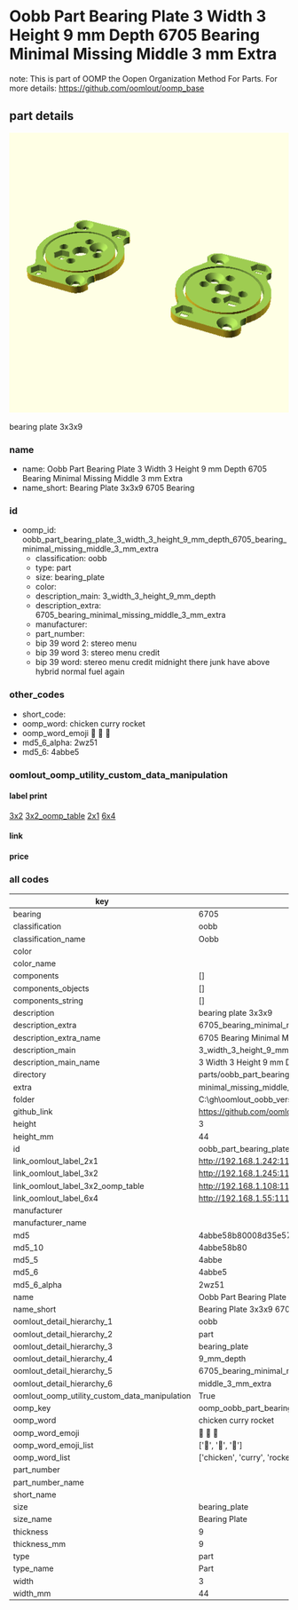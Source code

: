 # Oobb Part Bearing Plate 3 Width 3 Height 9 mm Depth 6705 Bearing Minimal Missing Middle 3 mm Extra  

note: This is part of OOMP the Oopen Organization Method For Parts. For more details: https://github.com/oomlout/oomp_base

##  part details
  

[![](3dpr.png)](3dpr.png)

bearing plate 3x3x9



### name
* name: Oobb Part Bearing Plate 3 Width 3 Height 9 mm Depth 6705 Bearing Minimal Missing Middle 3 mm Extra
* name_short: Bearing Plate 3x3x9 6705 Bearing
### id
* oomp_id: oobb_part_bearing_plate_3_width_3_height_9_mm_depth_6705_bearing_minimal_missing_middle_3_mm_extra
  * classification: oobb
  * type: part
  * size: bearing_plate
  * color: 
  * description_main: 3_width_3_height_9_mm_depth
  * description_extra: 6705_bearing_minimal_missing_middle_3_mm_extra
  * manufacturer: 
  * part_number: 
  * bip 39 word 2: stereo menu
  * bip 39 word 3: stereo menu credit
  * bip 39 word: stereo menu credit midnight there junk have above hybrid normal fuel again

### other_codes
* short_code: 
* oomp_word: chicken curry rocket
* oomp_word_emoji :chicken: :curry: :rocket:
* md5_6_alpha: 2wz51
* md5_6: 4abbe5






### oomlout_oomp_utility_custom_data_manipulation
#### label print
[3x2](http://192.168.1.245:1112/?label=oomp%202wz51)
[3x2_oomp_table](http://192.168.1.108:1112/?label=oomp%202wz51)
[2x1](http://192.168.1.242:1112/?label=oomp%202wz51)
[6x4](http://192.168.1.55:1112/?label=oomp%202wz51)    

#### link

                              

#### price







### all codes 
| key | value |  
| --- | --- |  
| bearing | 6705 |  
| classification | oobb |  
| classification_name | Oobb |  
| color |  |  
| color_name |  |  
| components | [] |  
| components_objects | [] |  
| components_string | [] |  
| description | bearing plate 3x3x9 |  
| description_extra | 6705_bearing_minimal_missing_middle_3_mm_extra |  
| description_extra_name | 6705 Bearing Minimal Missing Middle 3 mm Extra |  
| description_main | 3_width_3_height_9_mm_depth |  
| description_main_name | 3 Width 3 Height 9 mm Depth |  
| directory | parts/oobb_part_bearing_plate_3_width_3_height_9_mm_depth_6705_bearing_minimal_missing_middle_3_mm_extra |  
| extra | minimal_missing_middle_3_mm |  
| folder | C:\gh\oomlout_oobb_version_4_generated_parts\parts\oobb_part_bearing_plate_3_width_3_height_9_mm_depth_6705_bearing_minimal_missing_middle_3_mm_extra |  
| github_link | https://github.com/oomlout/oomlout_oomp_part_src/tree/main/parts/oobb_part_bearing_plate_3_width_3_height_9_mm_depth_6705_bearing_minimal_missing_middle_3_mm_extra |  
| height | 3 |  
| height_mm | 44 |  
| id | oobb_part_bearing_plate_3_width_3_height_9_mm_depth_6705_bearing_minimal_missing_middle_3_mm_extra |  
| link_oomlout_label_2x1 | http://192.168.1.242:1112/?label=oomp%202wz51 |  
| link_oomlout_label_3x2 | http://192.168.1.245:1112/?label=oomp%202wz51 |  
| link_oomlout_label_3x2_oomp_table | http://192.168.1.108:1112/?label=oomp%202wz51 |  
| link_oomlout_label_6x4 | http://192.168.1.55:1112/?label=oomp%202wz51 |  
| manufacturer |  |  
| manufacturer_name |  |  
| md5 | 4abbe58b80008d35e57038c66622ceac |  
| md5_10 | 4abbe58b80 |  
| md5_5 | 4abbe |  
| md5_6 | 4abbe5 |  
| md5_6_alpha | 2wz51 |  
| name | Oobb Part Bearing Plate 3 Width 3 Height 9 mm Depth 6705 Bearing Minimal Missing Middle 3 mm Extra |  
| name_short | Bearing Plate 3x3x9 6705 Bearing |  
| oomlout_detail_hierarchy_1 | oobb |  
| oomlout_detail_hierarchy_2 | part |  
| oomlout_detail_hierarchy_3 | bearing_plate |  
| oomlout_detail_hierarchy_4 | 9_mm_depth |  
| oomlout_detail_hierarchy_5 | 6705_bearing_minimal_missing |  
| oomlout_detail_hierarchy_6 | middle_3_mm_extra |  
| oomlout_oomp_utility_custom_data_manipulation | True |  
| oomp_key | oomp_oobb_part_bearing_plate_3_width_3_height_9_mm_depth_6705_bearing_minimal_missing_middle_3_mm_extra |  
| oomp_word | chicken curry rocket |  
| oomp_word_emoji | :chicken: :curry: :rocket: |  
| oomp_word_emoji_list | [':chicken:', ':curry:', ':rocket:'] |  
| oomp_word_list | ['chicken', 'curry', 'rocket'] |  
| part_number |  |  
| part_number_name |  |  
| short_name |  |  
| size | bearing_plate |  
| size_name | Bearing Plate |  
| thickness | 9 |  
| thickness_mm | 9 |  
| type | part |  
| type_name | Part |  
| width | 3 |  
| width_mm | 44 |  
